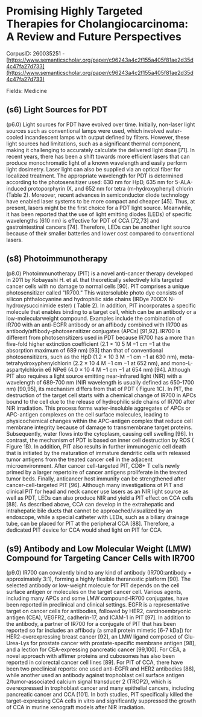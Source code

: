 # Promising Highly Targeted Therapies for Cholangiocarcinoma: A Review and Future Perspectives

CorpusID: 260035251 - [https://www.semanticscholar.org/paper/c96243a4c2f155a405f81ae2d35d4c47fa27d733](https://www.semanticscholar.org/paper/c96243a4c2f155a405f81ae2d35d4c47fa27d733)

Fields: Medicine

## (s6) Light Sources for PDT
(p6.0) Light sources for PDT have evolved over time. Initially, non-laser light sources such as conventional lamps were used, which involved water-cooled incandescent lamps with output defined by filters. However, these light sources had limitations, such as a significant thermal component, making it challenging to accurately calculate the delivered light dose [71]. In recent years, there has been a shift towards more efficient lasers that can produce monochromatic light of a known wavelength and easily perform light dosimetry. Laser light can also be supplied via an optical fiber for localized treatment. The appropriate wavelength for PDT is determined according to the photosensitizer used: 630 nm for HpD, 635 nm for 5-ALA-induced protoporphyrin IX, and 652 nm for tetra (m-hydroxyphenyl) chlorin (Table 2). Moreover, recent advances in semiconductor diode technology have enabled laser systems to be more compact and cheaper [45]. Thus, at present, lasers might be the first choice for a PDT light source. Meanwhile, it has been reported that the use of light emitting diodes (LEDs) of specific wavelengths (610 nm) is effective for PDT of CCA [72,73] and gastrointestinal cancers [74]. Therefore, LEDs can be another light source because of their smaller batteries and lower cost compared to conventional lasers.
## (s8) Photoimmunotherapy
(p8.0) Photoimmunotherapy (PIT) is a novel anti-cancer therapy developed in 2011 by Kobayashi H. et al. that theoretically selectively kills targeted cancer cells with no damage to normal cells [90]. PIT comprises a unique photosensitizer called "IR700." This watersoluble photo dye consists of silicon phthalocyanine and hydrophilic side chains (IRDye 700DX N-hydroxysuccinimide ester) ( Table 2). In addition, PIT incorporates a specific molecule that enables binding to a target cell, which can be an antibody or a low-molecularweight compound. Examples include the combination of IR700 with an anti-EGFR antibody or an affibody combined with IR700 as antibody/affibody-photosensitizer conjugates (APCs) [91,92]. IR700 is different from photosensitizers used in PDT because IR700 has a more than five-fold higher extinction coefficient (2.1 × 10 5 M −1 cm −1 at the absorption maximum of 689 nm) [93] than that of conventional photosensitizers, such as the HpD (1.2 × 10 3 M −1 cm −1 at 630 nm), meta-tetrahydroxyphenylchlorin (2.2 × 10 4 M −1 cm −1 at 652 nm), and mono-L-aspartylchlorin e6 NPe6 (4.0 × 10 4 M −1 cm −1 at 654 nm) [94]. Although PIT also requires a light source emitting near-infrared light (NIR) with a wavelength of 689-700 nm (NIR wavelength is usually defined as 650-1700 nm) [90,95], its mechanism differs from that of PDT ( Figure 1C). In PIT, the destruction of the target cell starts with a chemical change of IR700 in APCs bound to the cell due to the release of hydrophilic side chains of IR700 after NIR irradiation. This process forms water-insoluble aggregates of APCs or APC-antigen complexes on the cell surface molecules, leading to physicochemical changes within the APC-antigen complex that reduce cell membrane integrity because of damage to transmembrane target proteins. Subsequently, water flows into the cytoplasm, causing cell swelling [96]. In contrast, the mechanism of PDT is based on inner cell destruction by ROS ( Figure 1B). In addition, PIT also results in further immunogenic cell death that is initiated by the maturation of immature dendritic cells with released tumor antigens from the treated cancer cell in the adjacent microenvironment. After cancer cell-targeted PIT, CD8+ T cells newly primed by a larger repertoire of cancer antigens proliferate in the treated tumor beds. Finally, anticancer host immunity can be strengthened after cancer-cell-targeted PIT [96]. Although many investigations of PIT and clinical PIT for head and neck cancer use lasers as an NIR light source as well as PDT, LEDs can also produce NIR and yield a PIT effect on CCA cells [88]. As described above, CCA can develop in the extrahepatic and intrahepatic bile ducts that cannot be approached/visualized by an endoscope, while a special catheter with LEDs, such as a biliary drainage tube, can be placed for PIT at the peripheral CCA [88]. Therefore, a dedicated PIT device for CCA would shed light on PIT for CCA.
## (s9) Antibody and Low Molecular Weight (LMW) Compound for Targeting Cancer Cells with IR700
(p9.0) IR700 can covalently bind to any kind of antibody (IR700:antibody = approximately 3:1), forming a highly flexible theranostic platform [90]. The selected antibody or low-weight molecule for PIT depends on the cell surface antigen or molecules on the target cancer cell. Various agents, including many APCs and some LMW compound-IR700 conjugates, have been reported in preclinical and clinical settings. EGFR is a representative target on cancer cells for antibodies, followed by HER2, carcinoembryonic antigen (CEA), VEGFR2, cadherin-17, and ICAM-1 in PIT [97]. In addition to the antibody, a partner of IR700 for a conjugate of PIT that has been reported so far includes an affibody (a small protein mimetic [6-7 kDa]) for HER2-overexpressing breast cancer [92], an LMW ligand composed of Glu-Urea-Lys for prostate cancer with prostate-specific membrane antigen [98], and a lection for CEA-expressing pancreatic cancer [99,100]. For CEA, a novel approach with affimer proteins and cubosomes has also been reported in colorectal cancer cell lines [89]. For PIT of CCA, there have been two preclinical reports: one used anti-EGFR and HER2 antibodies [88], while another used an antibody against trophoblast cell surface antigen 2/tumor-associated calcium signal transducer 2 (TROP2), which is overexpressed in trophoblast cancer and many epithelial cancers, including pancreatic cancer and CCA [101]. In both studies, PIT specifically killed the target-expressing CCA cells in vitro and significantly suppressed the growth of CCA in murine xenograft models after NIR irradiation.
